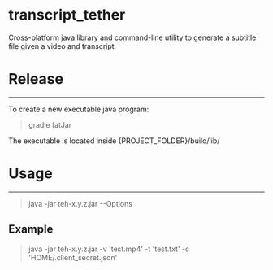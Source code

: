 # transcript_tether
Cross-platform java library and command-line utility to generate a subtitle file given a video and transcript

# Release
-------

To create a new executable java program:

> gradle fatJar

The executable is located inside {PROJECT_FOLDER}/build/lib/

# Usage
------

> java -jar teh-x.y.z.jar --Options

## Example

> java -jar teh-x.y.z.jar -v 'test.mp4' -t 'test.txt' -c 'HOME/.client_secret.json'